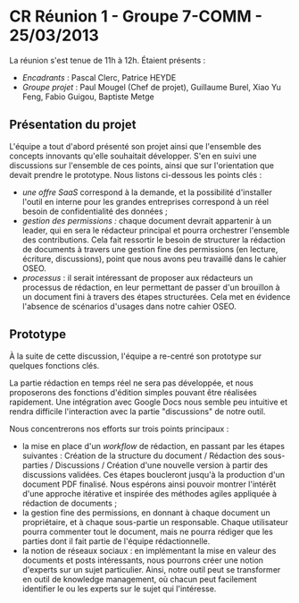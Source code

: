 # CR Réunion 1 - Groupe 7-COMM - 25/03/2013

La réunion s'est tenue de 11h à 12h. Étaient présents :

- *Encadrants* : Pascal Clerc, Patrice HEYDE
- *Groupe projet* : Paul Mougel (Chef de projet), Guillaume Burel, Xiao Yu Feng, Fabio Guigou, Baptiste Metge

## Présentation du projet
L'équipe a tout d'abord présenté son projet ainsi que l'ensemble des concepts innovants qu'elle souhaitait développer. S'en en suivi une discussions sur l'ensemble de ces points, ainsi que sur l'orientation que devait prendre le prototype. Nous listons ci-dessous les points clés :

- *une offre SaaS* correspond à la demande, et la possibilité d'installer l'outil en interne pour les grandes entreprises correspond à un réel besoin de confidentialité des données ;
- *gestion des permissions :* chaque document devrait appartenir à un leader, qui en sera le rédacteur principal et pourra orchestrer l'ensemble des contributions. Cela fait ressortir le besoin de structurer la rédaction de documents à travers une gestion fine des permissions (en lecture, écriture, discussions), point que nous avons peu travaillé dans le cahier OSEO.
- *processus* : il serait intéressant de proposer aux rédacteurs un processus de rédaction, en leur permettant de passer d'un brouillon à un document fini à travers des étapes structurées. Cela met en évidence l'absence de scénarios d'usages dans notre cahier OSEO.

## Prototype

À la suite de cette discussion, l'équipe a re-centré son prototype sur quelques fonctions clés.

La partie rédaction en temps réel ne sera pas développée, et nous proposerons des fonctions d'édition simples pouvant être réalisées rapidement. Une intégration avec Google Docs nous semble peu intuitive et rendra difficile l'interaction avec la partie "discussions" de notre outil.

Nous concentrerons nos efforts sur trois points principaux :

- la mise en place d'un *workflow* de rédaction, en passant par les étapes suivantes : Création de la structure du document / Rédaction des sous-parties / Discussions / Création d'une nouvelle version à partir des discussions validées. Ces étapes boucleront jusqu'à la production d'un document PDF finalisé. Nous espérons ainsi pouvoir montrer l'intérêt d'une approche itérative et inspirée des méthodes agiles appliquée à rédaction de documents ;
- la gestion fine des permissions, en donnant à chaque document un propriétaire, et à chaque sous-partie un responsable. Chaque utilisateur pourra commenter tout le document, mais ne pourra rédiger que les parties dont il fait partie de l'équipe rédactionnelle.
- la notion de réseaux sociaux : en implémentant la mise en valeur des documents et posts intéressants, nous pourrons créer une notion d'experts sur un sujet particulier. Ainsi, notre outil peut se transformer en outil de knowledge management, où chacun peut facilement identifier le ou les experts sur le sujet qui l'intéresse.